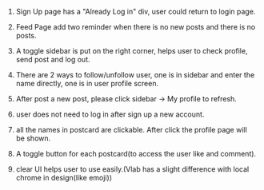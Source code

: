 
1. Sign Up page has a "Already Log in" div, user could return to login page.

2. Feed Page add two reminder when there is no new posts and there is no posts.

3. A toggle sidebar is put on the right corner, helps user to check profile, send post and log out.

4. There are 2 ways to follow/unfollow user, one is in sidebar and enter the name directly, one is in user profile screen.

5. After post a new post, please click sidebar -> My profile to refresh.

6. user does not need to log in after sign up a new account.

7. all the names in postcard are clickable. After click the profile page will be shown.

8. A toggle button for each postcard(to access the user like and comment).

9. clear UI helps user to use easily.(Vlab has a slight difference with local chrome in design(like emoji))